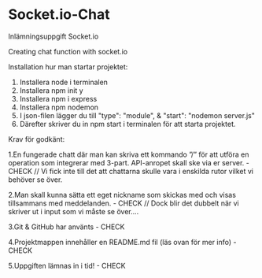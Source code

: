 # Socket.io-Chat

Inlämningsuppgift Socket.io

Creating chat function with socket.io

Installation hur man startar projektet:

1. Installera node i terminalen
2. Installera npm init y
3. Installera npm i express
4. Installera npm nodemon
5. I json-filen lägger du till "type": "module", & "start": "nodemon server.js"
6. Därefter skriver du in npm start i terminalen för att starta projektet.



Krav för godkänt:

1.En fungerade chatt där man kan skriva ett kommando ”/” för att utföra en operation som integrerar med 3-part. API-anropet skall ske via er server. - CHECK
// Vi fick inte till det att chattarna skulle vara i enskilda rutor vilket vi behöver se över. 

2.Man skall kunna sätta ett eget nickname som skickas med och visas tillsammans med meddelanden. - CHECK 
// Dock blir det dubbelt när vi skriver ut i input som vi måste se över.... 

3.Git & GitHub har använts - CHECK

4.Projektmappen innehåller en README.md fil (läs ovan för mer info) - CHECK 

5.Uppgiften lämnas in i tid! - CHECK 